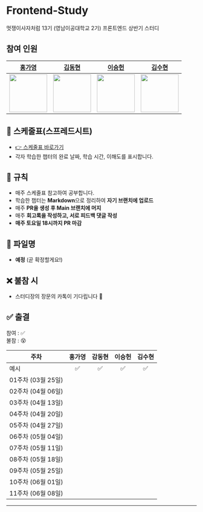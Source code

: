 # Frontend-Study
멋쟁이사자처럼 13기 (영남이공대학교 2기) 프론트엔드 상반기 스터디


## 참여 인원

| [홍가영](https://github.com/kaouo) | [김동현](https://github.com/Dev-KimDonghyun) | [이승헌](https://github.com/12seungheon) | [김수현](https://github.com/Kim-Suhyun) |
|:--:|:--:|:--:|:--:|
| <img src="https://avatars.githubusercontent.com/u/144293040?v=4" width="100"/> | <img src="https://avatars.githubusercontent.com/u/188938473?v=4" width="100"/> | <img src="https://avatars.githubusercontent.com/u/164005659?v=4" width="100"/> | <img src="https://avatars.githubusercontent.com/u/117374542?v=4" width="100"/> |



## 📆 스케줄표(스프레드시트)
- [👉 스케줄표 바로가기](https://www.notion.so/55yong/1b82cbaa1e6980c492fdc993292975e8?pvs=4)
- 각자 학습한 챕터의 완료 날짜, 학습 시간, 이해도를 표시합니다.


## 📌 규칙

- 매주 스케줄표 참고하여 공부합니다.
- 학습한 챕터는 **Markdown**으로 정리하여 **자기 브랜치에 업로드**
- 매주 **PR을 생성 후 Main 브랜치에 머지**
- 매주 **회고록을 작성하고, 서로 피드백 댓글 작성**
- **매주 토요일 18시까지 PR 마감**


## 📁 파일명
- **예정** (곧 확정할게요!)


## ❌ 불참 시
- 스터디장의 장문의 카톡이 기다립니다 🫠


## ✅ 출결

참여 : ✅  
불참 : 😵  

| 주차              | 홍가영 | 감동현 | 이승헌 | 김수현 |
|-------------------|:------:|:------:|:------:|:-------:|
| 예시              |   ✅   |   ✅   |   ✅   |   ✅    |
| 01주차 (03월 25일) |        |        |        |         |
| 02주차 (04월 06일) |        |        |        |         |
| 03주차 (04월 13일) |        |        |        |         |
| 04주차 (04월 20일) |        |        |        |         |
| 05주차 (04월 27일) |        |        |        |         |
| 06주차 (05월 04일) |        |        |        |         |
| 07주차 (05월 11일) |        |        |        |         |
| 08주차 (05월 18일) |        |        |        |         |
| 09주차 (05월 25일) |        |        |        |         |
| 10주차 (06월 01일) |        |        |        |         |
| 11주차 (06월 08일) |        |        |        |         |

---

